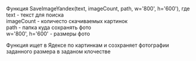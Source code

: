 Функция SaveImageYandex(text, imageCount, path, w='800', h='600'), где  
text - текст для поиска  
imageCount - количесто скачиваемых картинок  
path - папка куда сохранять фото  
w='800', h='600' - размеры фото  

Функция ищет в Ядексе по картинкам и созхраняет фотографии заданного размера в заданом клочестве
